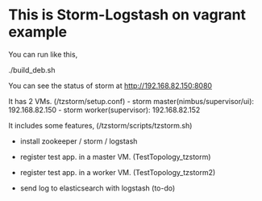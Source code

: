 This is Storm-Logstash on vagrant example
=====================================

You can run like this,

./build_deb.sh

You can see the status of storm at http://192.168.82.150:8080

It has 2 VMs. (/tzstorm/setup.conf)
	- storm master(nimbus/supervisor/ui): 192.168.82.150
	- storm worker(supervisor): 192.168.82.152

It includes some features, (/tzstorm/scripts/tzstorm.sh)

- install zookeeper / storm / logstash
- register test app. in a master VM. (TestTopology_tzstorm)
- register test app. in a worker VM. (TestTopology_tzstorm2)

- send log to elasticsearch with logstash (to-do)

